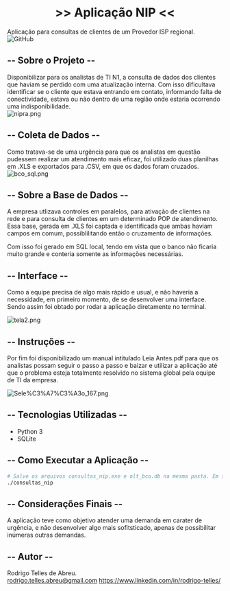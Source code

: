 # <center> >> Aplicação NIP <<
Aplicação para consultas de clientes de um Provedor ISP regional.<br>
<img alt="GitHub" src="https://img.shields.io/github/license/RodrigoTAbreu/App-NIP">

## -- Sobre o Projeto -- 
Disponibilizar para os analistas de TI N1, a consulta de dados dos clientes que haviam se perdido com uma atualização interna. Com isso dificultava identificar se o cliente que estava entrando em contato, informando falta de conectividade, estava ou não dentro de uma região onde estaria ocorrendo uma indisponibilidade.<br>
![nipra.png](https://github.com/RodrigoTAbreu/App-NIP/blob/main/assest/nipra.png)

## -- Coleta de Dados --
Como tratava-se de uma urgência para que os analistas em questão pudessem realizar um atendimento mais eficaz, foi utilizado duas planilhas em .XLS e exportados para .CSV, em que os dados foram cruzados.<br>
![bco_sql.png](https://github.com/RodrigoTAbreu/App-NIP/blob/main/assest/bco_sql.png)


## -- Sobre a Base de Dados --
A empresa utlizava controles em paralelos, para ativação de clientes na rede e para consulta de clientes em um determinado POP de atendimento. Essa base, gerada em .XLS foi captada e identificada que ambas haviam campos em comum, possiblilitando então o cruzamento de informações.

Com isso foi gerado em SQL local, tendo em vista que o banco não ficaria muito grande e conteria somente as informações necessárias.

## -- Interface --
Como a equipe precisa de algo mais rápido e usual, e não haveria a necessidade, em primeiro momento, de se desenvolver uma interface. Sendo assim foi obtado por rodar a aplicação diretamente no terminal.

![tela2.png](https://github.com/RodrigoTAbreu/App-NIP/blob/main/assest/tela2.png)

## -- Instruções -- 
Por fim foi disponibilizado um manual intitulado Leia Antes.pdf para que os analistas possam seguir o passo a passo e baizar e utilizar a aplicação até que o problema esteja totalmente resolvido no sistema global pela equipe de TI da empresa.

![Sele%C3%A7%C3%A3o_167.png](https://github.com/RodrigoTAbreu/App-NIP/blob/main/assest/Sele%C3%A7%C3%A3o_167.png)
<br>


## -- Tecnologias Utilizadas --
- Python 3
- SQLite

## -- Como Executar a Aplicação -- 
``` bash
# Salve os arquivos consultas_nip.exe e olt_bco.db na mesma pasta. Em seguida execute o arquivo.
./consultas_nip

```

## -- Considerações Finais -- 
A aplicação teve como objetivo atender uma demanda em carater de urgência, e não desenvolver algo mais sofitsticado, apenas de possibilitar inúmeras outras demandas.

## -- Autor -- 
Rodrigo Telles de Abreu.<br>
rodrigo.telles.abreu@gmail.com
https://www.linkedin.com/in/rodrigo-telles/



